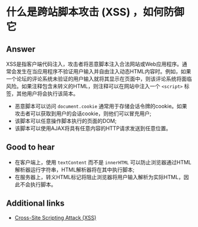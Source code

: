 # 什么是跨站脚本攻击 (XSS) ，如何防御它

## Answer

XSS是指客户端代码注入，攻击者将恶意脚本注入合法网站或Web应用程序。通常会发生在当应用程序不验证用户输入并自由注入动态HTML内容时。例如，如果一个论坛的评论系统未验证的用户输入就将其显示在页面中，则该评论系统将面临风险。如果注释包含未转义的HTML，则注释可以在网站中注入一个 `<script>` 标签，其他用户将会执行该简本。

* 恶意脚本可以访问 `document.cookie` 通常用于存储会话令牌的cookie。如果攻击者可以获取到用户的会话cookie，则他们可以冒充用户;
* 该脚本可以任意操作脚本执行的页面的DOM;
* 该脚本可以使用AJAX将具有任意内容的HTTP请求发送到任意位置。

## Good to hear

* 在客户端上，使用 `textContent` 而不是 `innerHTML` 可以防止浏览器通过HTML解析器运行字符串，HTML解析器将在其中执行脚本;
* 在服务器上，转义HTML标记将阻止浏览器将用户输入解析为实际HTML，因此不会执行脚本。

## Additional links

<!-- Whenever possible, link a more detailed explanation. -->

* [Cross-Site Scripting Attack (XSS)](https://www.acunetix.com/websitesecurity/cross-site-scripting/)

<!-- tags: (security,javascript) -->

<!-- expertise: (1) -->
